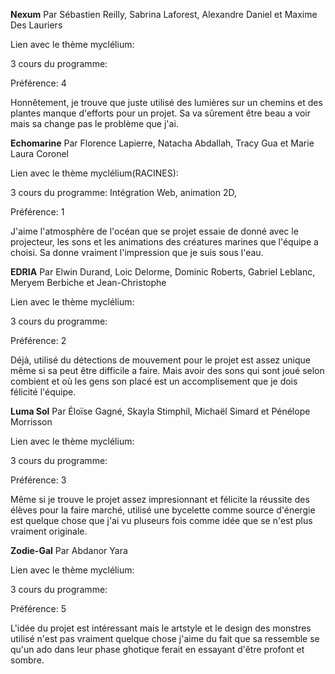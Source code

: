 **Nexum**
Par Sébastien Reilly, Sabrina Laforest, Alexandre Daniel et Maxime Des Lauriers

Lien avec le thème myclélium:

3 cours du programme:

Préférence: 4

Honnêtement, je trouve que juste utilisé des lumières sur un chemins et des plantes manque d'efforts pour un projet. Sa va sûrement être beau a voir mais sa change pas le problème que j'ai.


**Echomarine**
Par Florence Lapierre, Natacha Abdallah, Tracy Gua et Marie Laura Coronel

Lien avec le thème myclélium(RACINES):

3 cours du programme: Intégration Web, animation 2D,

Préférence: 1

J'aime l'atmosphère de l'océan que se projet essaie de donné avec le projecteur, les sons et les animations des créatures marines que l'équipe a choisi. Sa donne vraiment l'impression que je suis sous l'eau.


**EDRIA**
Par Elwin Durand, Loic Delorme, Dominic Roberts, Gabriel Leblanc, Meryem Berbiche et Jean-Christophe

Lien avec le thème myclélium:

3 cours du programme:

Préférence: 2

Déjà, utilisé du détections de mouvement pour le projet est assez unique même si sa peut être difficile a faire. Mais avoir des sons qui sont joué selon combient et où les gens son placé est un accomplisement que je dois félicité l'équipe.


**Luma Sol**
Par Éloïse Gagné, Skayla Stimphil, Michaël Simard et Pénélope Morrisson

Lien avec le thème myclélium:

3 cours du programme:

Préférence: 3

Même si je trouve le projet assez impresionnant et félicite la réussite des élèves pour la faire marché, utilisé une bycelette comme source d'énergie est quelque chose que j'ai vu pluseurs fois comme idée que se n'est plus vraiment originale.

**Zodie-Gal**
Par Abdanor Yara

Lien avec le thème myclélium:

3 cours du programme:

Préférence: 5

L'idée du projet est intéressant mais le artstyle et le design des monstres utilisé n'est pas vraiment quelque chose j'aime du fait que sa ressemble se qu'un ado dans leur phase ghotique ferait en essayant d'être profont et sombre.


